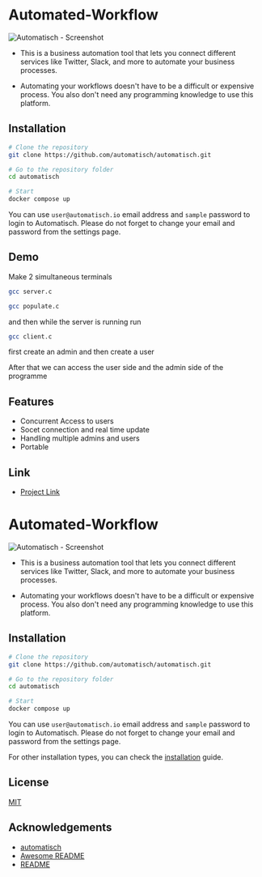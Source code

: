 # Automated-Workflow 

![Automatisch - Screenshot](https://user-images.githubusercontent.com/2501931/191562539-e42f6c34-03c7-4dc4-bcf9-7f9473a9c64f.png)

- This is a business automation tool that lets you connect different services like Twitter, Slack, and more to automate your business processes.

- Automating your workflows doesn't have to be a difficult or expensive process. You also don't need any programming knowledge to use this platform.




## Installation

```bash
# Clone the repository
git clone https://github.com/automatisch/automatisch.git

# Go to the repository folder
cd automatisch

# Start
docker compose up
```

You can use `user@automatisch.io` email address and `sample` password to login to Automatisch. Please do not forget to change your email and password from the settings page.


## Demo

Make 2 simultaneous terminals 

```bash
gcc server.c
```
```bash                                
gcc populate.c
```

and then while the server is running run 
```bash
gcc client.c 
```
first create an admin and then create a user 

After that we can access the user side and the admin side of the programme
## Features

- Concurrent Access to users
- Socet connection and real time update
- Handling multiple admins and users 
- Portable 


## Link

- [Project Link](https://github.com/Hemang-2004/Library-Management-System-)

# Automated-Workflow 

![Automatisch - Screenshot](https://user-images.githubusercontent.com/2501931/191562539-e42f6c34-03c7-4dc4-bcf9-7f9473a9c64f.png)

- This is a business automation tool that lets you connect different services like Twitter, Slack, and more to automate your business processes.

- Automating your workflows doesn't have to be a difficult or expensive process. You also don't need any programming knowledge to use this platform.




## Installation

```bash
# Clone the repository
git clone https://github.com/automatisch/automatisch.git

# Go to the repository folder
cd automatisch

# Start
docker compose up
```

You can use `user@automatisch.io` email address and `sample` password to login to Automatisch. Please do not forget to change your email and password from the settings page.

For other installation types, you can check the [installation](https://automatisch.io/docs/guide/installation) guide.


## License

[MIT](https://choosealicense.com/licenses/mit/)


## Acknowledgements

 - [automatisch](https://github.com/automatisch/automatisch)
 - [Awesome README](https://github.com/matiassingers/awesome-readme)
 - [README](https://README.so)

